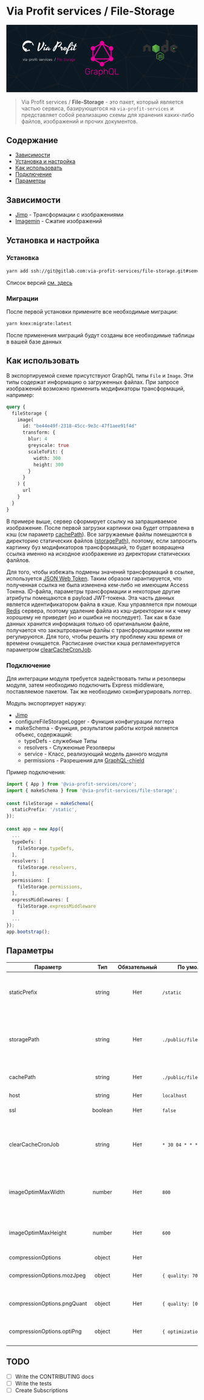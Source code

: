 # Via Profit services / File-Storage

![via-profit-services-cover](./assets/via-profit-services-cover.png)

> Via Profit services / **File-Storage** - это пакет, который является частью сервиса, базирующегося на `via-profit-services` и представляет собой реализацию схемы для хранения каких-либо файлов, изображений и прочих документов.


## Содержание

- [Зависимости](#dependencies)
- [Установка и настройка](#setup)
- [Как использовать](#how-to-use)
- [Подключение](#integration)
- [Параметры](#options)

## <a name="dependencies"></a> Зависимости

 - [Jimp](https://www.npmjs.com/package/jimp) - Трансформации с изображениями
 - [Imagemin](https://github.com/imagemin/imagemin) - Сжатие изображений

## <a name="setup"></a> Установка и настройка

### Установка

```bash
yarn add ssh://git@gitlab.com:via-profit-services/file-storage.git#semver:^0.3.0
```

Список версий [см. здесь](https://gitlab.com/via-profit-services/file-storage/-/tags)

### Миграции

После первой установки примените все необходимые миграции:

```bash
yarn knex:migrate:latest
```

После применения миграций будут созданы все необходимые таблицы в вашей базе данных


## <a name="how-to-use"></a> Как использовать

В экспортируемой схеме присутствуют GraphQL типы `File` и `Image`. Эти типы содержат информацию о загруженных файлах. При запросе изображений возможно применить модификаторы трансформаций, например:

```graphql
query {
  fileStorage {
    image(
      id: "be44e49f-2318-45cc-9e3c-47f1aee91f4d"
      transform: {
        blur: 4
        greyscale: true
        scaleToFit: {
          width: 300
          height: 300
        }
      }
    ) {
      url
    }
  }
}

```
В примере выше, сервер сформирует ссылку на запрашиваемое изображение. После первой загрузки картинки она будет отправлена в кэш (см параметр [cachePath](#options-cachePath)). Все загружаемые файлы помещаются в директорию статических файлов ([storagePath](#options-storagePath)), поэтому, если запросить картинку буз модификаторов трансформаций, то будет возвращена ссылка именно на исходное изображение из директории статических фалйлов.

Для того, чтобы избежать подмены значений трансформаций в ссылке, используется [JSON Web Token](https://jwt.io/). Таким образом гарантируется, что полученная ссылка не была изменена кем-либо не имеющим Access Токена. ID-файла, параметры трансформации и некоторые другие атрибуты помещаются в payload JWT-токена. Эта часть данных является идентификатором файла в кэше. Кэш управляется при помощи [Redis](https://redis.io/) сервера, поэтому удаление файла из кэш-директории ни к чему хорошему не приведет (но и ошибки не последует). Так как в базе данных хранится информация только об оригинальном файле, получается что закэштрованные фалйы с трансформациями никем не регулируются. Для того, чтобы решить эту проблему кэш время от времени очищается. Расписание очистки кэша регламентируется параметром [clearCacheCronJob](#options-clearCacheCronJob). 


### <a name="integration"></a> Подключение

Для интеграции модуля требуется задействовать типы и резолверы модуля, затем необходимо подключить Express middleware, поставляемое пакетом. Так же необходимо сконфигурировать логгер.


Модуль экспортирует наружу:
 - [Jimp](https://github.com/oliver-moran/jimp#readme)
 - configureFileStorageLogger - Функция конфигурации логгера
 - makeSchema - Функция, результатом работы котрой является объекс, содержащий:
    - typeDefs - служебные Типы
    - resolvers - Служеюные Резолверы
    - service - Класс, реализующий модель данного модуля
    - permissions - Разрешения для [GraphQL-chield](https://github.com/maticzav/graphql-shield)

Пример подключения:

```ts
import { App } from '@via-profit-services/core';
import { makeSchema } from '@via-profit-services/file-storage';

const fileStorage = makeSchema({
  staticPrefix: '/static',
});

const app = new App({
  ...
  typeDefs: [
    fileStorage.typeDefs,
  ],
  resolvers: [
    fileStorage.resolvers,
  ],
  permissions: [
    fileStorage.permissions,
  ],
  expressMiddlewares: [
    fileStorage.expressMiddleware
  ]
  ...
});
app.bootstrap();

```

## <a name="options"></a> Параметры

| Параметр                     | Тип     | Обязательный | По умолчанию                  | Описание                                                                                                                                                                                 |
|------------------------------|:-------:|:------------:|-------------------------------|------------------------------------------------------------------------------------------------------------------------------------------------------------------------------------------|
| staticPrefix                 | string  | Нет          | `/static`                       | Префикс статического пути (подробнее [https://expressjs.com/ru/starter/static-files.html](https://expressjs.com/ru/starter/static-files.html))                                                                                            |
| <a name="options-storagePath"></a>storagePath                  | string  | Нет          | `./public/fileStorage/files`   | Путь до директории статических файлов. Не используйте абсолютный путь - только относительный (подробнее [https://expressjs.com/ru/starter/static-files.html](https://expressjs.com/ru/starter/static-files.html))                       |
| <a name="options-cachePath"></a>cachePath                    | string  | Нет          | `./public/fileStorage/cache`   | Путь до директории хранения кэша. Не используйте абсолютный путь - только относительный                                                                                                |
| host                         | string  | Нет          | `localhost`                     | Имя хоста для формирования URL-адреса файлов                                                                                                                                            |
| ssl                          | boolean | Нет          | `false`                         | Используется ли SSL. Если да, то URL-адрес будет содержать https схему                                                                                                                 |
| <a name="options-clearCacheCronJob"></a> clearCacheCronJob            | string  | Нет          | `* 30 04 * * */6`           | Время крон задания. Используется пакет [https://github.com/kelektiv/node-cron#api](https://github.com/kelektiv/node-cron#api). Диапозоны начинаются с секунд, а не с минут Дни недели начинаются с 0 и заканчиваются 6, а не 7   |
| imageOptimMaxWidth           | number  | Нет          | `800`                           | Максимально допустимая ширина изображения. Все загружаемые изображения будут уменьшены до данного значения, но только в том случае, если ширина изображения превышает заданную величину |
| imageOptimMaxHeight          | number  | Нет          | `600`                           | Максимально допустимая высота изображения. Все загружаемые изображения будут уменьшены до данного значения, но только в том случае, если высота изображения превышает заданную величину |
| compressionOptions           | object  | Нет          |                               | Объект настроек imagemin плагинов                                                                                                                                                        |
| compressionOptions.mozJpeg  | object  | Нет          | `{ quality: 70 }`             | [https://github.com/imagemin/imagemin-mozjpeg#readme](https://github.com/imagemin/imagemin-mozjpeg#readme)                                                                                                                                   |
| compressionOptions.pngQuant | object  | Нет          | `{ quality: [0.8, 0.8] }` | [https://github.com/imagemin/imagemin-optipng#readme](https://github.com/imagemin/imagemin-optipng#readme)                                                                                                                                   |
| compressionOptions.optiPng  | object  | Нет          | `{ optimizationLevel: 3 }`    | [https://github.com/imagemin/imagemin-pngquant#readme](https://github.com/imagemin/imagemin-pngquant#readme)                                                                                                                                  |


## TODO

- [ ] Write the CONTRIBUTING docs
- [ ] Write the tests
- [ ] Create Subscriptions
